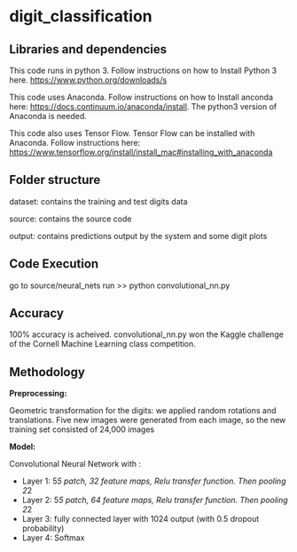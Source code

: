# digit_classification

Libraries and dependencies
----------
This code runs in python 3. Follow instructions on how to Install Python 3 here. https://www.python.org/downloads/s

This code uses Anaconda. Follow instructions on how to Install anconda here: https://docs.continuum.io/anaconda/install. The python3 version of Anaconda is needed.

This code also uses Tensor Flow. Tensor Flow can be installed with Anaconda. Follow instructions here: https://www.tensorflow.org/install/install_mac#installing_with_anaconda

Folder structure 
----------
dataset: contains the training and test digits data

source: contains the source code

output: contains predictions output by the system and some digit plots

Code Execution
----------
go to source/neural_nets
run >> python convolutional_nn.py

Accuracy
----------
100% accuracy is acheived. convolutional_nn.py won the Kaggle challenge of the Cornell Machine Learning class competition.

Methodology
---------
**Preprocessing:**

Geometric transformation for the digits: we applied random rotations and translations. Five new images were generated from each image, so the new training set consisted of 24,000 images

**Model:** 

Convolutional Neural Network with :
* Layer 1: 5*5 patch, 32 feature maps, Relu transfer function. Then pooling 2*2
* Layer 2: 5*5 patch, 64 feature maps, Relu transfer function. Then pooling 2*2
* Layer 3: fully connected layer with 1024 output (with 0.5 dropout probability)
* Layer 4: Softmax

